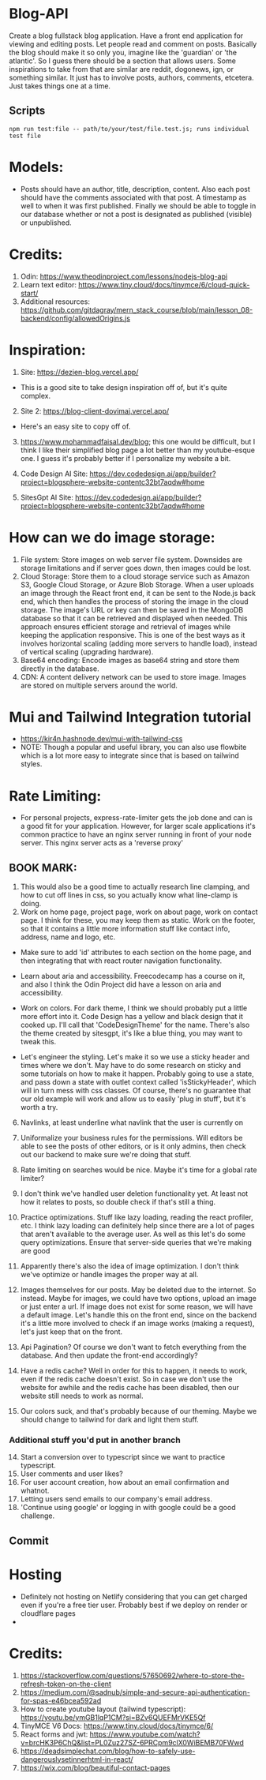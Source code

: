 # Blog-API
Create a blog fullstack blog application. Have a front end application for viewing and editing posts. Let people read and comment on posts. Basically the blog should make it so only you, imagine like the 'guardian' or 'the atlantic'. So I guess there should be a section that allows users. Some inspirations to take from that are similar are reddit, dogonews, ign, or something similar. It just has to involve posts, authors, comments, etcetera. Just takes things one at a time.


## Scripts
```
npm run test:file -- path/to/your/test/file.test.js; runs individual test file
```


# Models:
- Posts should have an author, title, description, content. Also 
  each post should have the comments associated with that post.
  A timestamp as well to when it was first published.
  Finally we should be able to toggle in our database whether or 
  not a post is designated as published (visible) or unpublished.

# Credits:

1. Odin: https://www.theodinproject.com/lessons/nodejs-blog-api
2. Learn text editor: https://www.tiny.cloud/docs/tinymce/6/cloud-quick-start/
3. Additional resources: https://github.com/gitdagray/mern_stack_course/blob/main/lesson_08-backend/config/allowedOrigins.js


# Inspiration:
1. Site: https://dezien-blog.vercel.app/
- This is a good site to take design inspiration off of, but it's quite complex.
2. Site 2: https://blog-client-dovimaj.vercel.app/
- Here's an easy site to copy off of.
3. https://www.mohammadfaisal.dev/blog; this one would be difficult, but I think I like their simplified blog page a lot better than my youtube-esque one. I guess it's 
probably better if I personalize my website a bit.

4. Code Design AI Site: https://dev.codedesign.ai/app/builder?project=blogsphere-website-contentc32bt7aqdw#home
5. SitesGpt AI Site: https://dev.codedesign.ai/app/builder?project=blogsphere-website-contentc32bt7aqdw#home

# How can we do image storage:
1. File system: Store images on web server file system. Downsides are 
  storage limitations and if server goes down, then images could be lost.
2. Cloud Storage: Store them to a cloud storage service such as Amazon S3, Google Cloud Storage, or Azure Blob Storage. When a user uploads an image through the React front end, it can be sent to the Node.js back end, which then handles the process of storing the image in the cloud storage. The image's URL or key can then be saved in the MongoDB database so that it can be retrieved and displayed when needed. This approach ensures efficient storage and retrieval of images while keeping the application responsive. This is one of the best ways as it involves horizontal scaling (adding more servers to handle load), instead of vertical scaling (upgrading hardware).
3. Base64 encoding: Encode images as base64 string and store them directly in the database.
4. CDN: A content delivery network can be used to store image. Images are stored on multiple
  servers around the world.


# Mui and Tailwind Integration tutorial
- https://kir4n.hashnode.dev/mui-with-tailwind-css
- NOTE: Though a popular and useful library, you can also use flowbite 
  which is a lot more easy to integrate since that is based on tailwind styles.

# Rate Limiting:
- For personal projects, express-rate-limiter gets the job done and can is a good 
  fit for your application. However, for larger scale applications it's common practice
  to have an nginx server running in front of your node server. This nginx server 
  acts as a 'reverse proxy'



## BOOK MARK:
1. This would also be a good time to actually research line 
  clamping, and how to cut off lines in css, so you actually know what line-clamp is doing.
5. Work on home page, project page, work on about page, work on contact page. I think for these, you may keep them as static. Work on the footer, so that 
it contains a little more information stuff like contact info, address, name and logo, etc.

- Make sure to add 'id' attributes to each section on the home page, and then integrating that with react router navigation functionality. 

- Learn about aria and accessibility. Freecodecamp has a course on it, and also I think the Odin Project did have a lesson on aria and accessibility.

- Work on colors. For dark theme, I think we should probably put a little more effort into it. Code Design has a yellow and black design that it cooked up.
I'll call that 'CodeDesignTheme' for the name. There's also the theme created
by sitesgpt, it's like a blue thing, you may want to tweak this.

- Let's engineer the styling. Let's make it so we use a sticky header and times where we don't. May have to do some research on sticky and some tutorials on how to make it happen. Probably going to use a state, and pass down a state with outlet context called 'isStickyHeader',  which will in turn mess with css classes. Of course, there's no guarantee that our old example will work and allow us to easily 'plug in stuff', but it's worth a try. 



6. Navlinks, at least underline what navlink that the user is currently on

6. Uniformalize your business rules for the permissions. Will editors be able to 
  see the posts of other editors, or is it only admins, then check out our 
  backend to make sure we're doing that stuff. 
7. Rate limiting on searches would be nice. Maybe it's time for a global rate limiter? 
8. I don't think we've handled user deletion functionality yet. At least not how
  it relates to posts, so double check if that's still a thing.
9. Practice optimizations. Stuff like lazy loading, reading the react profiler, etc. I think lazy loading can definitely help since there are a lot of pages that aren't available to the average user. As well as this let's do some query optimizations. Ensure that server-side queries that we're making are good

10. Apparently there's also the idea of image optimization. I don't think we've optimize or handle images the proper way at all.
11. Images themselves for our posts. May be deleted due to the internet. So instead. Maybe for images, we could have two options, upload an image or just enter a url. If image does not exist for some reason, we will have a default image. Let's handle this on the front end, since on the backend it's a little more involved to check if an image works (making a request), let's just keep that on the front.

12. Api Pagination? Of course we don't want to fetch everything from the database. And then update the front-end accordingly?

13. Have a redis cache? Well in order for this to happen, it needs to work, even if the redis cache doesn't exist. So in case we don't use the website for awhile and the redis cache has been disabled, then our website still needs to work as normal.




16. Our colors suck, and that's probably because of our theming. Maybe we should change to tailwind for dark and light them stuff.

### Additional stuff you'd put in another branch
14. Start a conversion over to typescript since we want to practice typescript.
15. User comments and user likes?
16. For user account creation, how about an email confirmation and whatnot. 
17. Letting users send emails to our company's email address. 
18. 'Continue using google' or logging in with google could be a good challenge.


## Commit 

# Hosting 
- Definitely not hosting on Netlify considering that you can get 
  charged even if you're a free tier user. Probably best if we deploy 
  on render or cloudflare pages
- 

# Credits:
1. https://stackoverflow.com/questions/57650692/where-to-store-the-refresh-token-on-the-client
2. https://medium.com/@sadnub/simple-and-secure-api-authentication-for-spas-e46bcea592ad
3. How to create youtube layout (tailwind typescript): https://youtu.be/ymGB1lqP1CM?si=BZv6QUEFMrVKE5Qf
4. TinyMCE V6 Docs: https://www.tiny.cloud/docs/tinymce/6/
5. React forms and jwt: https://www.youtube.com/watch?v=brcHK3P6ChQ&list=PL0Zuz27SZ-6PRCpm9clX0WiBEMB70FWwd
6. https://deadsimplechat.com/blog/how-to-safely-use-dangerouslysetinnerhtml-in-react/
7. https://wix.com/blog/beautiful-contact-pages